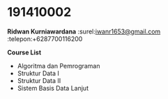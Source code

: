 # 191410002
**Ridwan Kurniawardana**
:surel:iwanr1653@gmail.com
:telepon:+6287700116200
  
**Course List**  
- Algoritma dan Pemrograman  
- Struktur Data I  
- Struktur Data II  
- Sistem Basis Data Lanjut  
